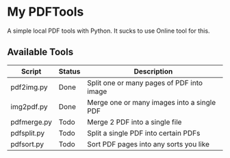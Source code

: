 # My PDFTools
A simple local PDF tools with Python. It sucks to use Online tool for this.

## Available Tools
| Script      | Status | Description                                |
|-------------|--------|--------------------------------------------|
| pdf2img.py  | Done   | Split one or many pages of PDF into image  |
| img2pdf.py  | Done   | Merge one or many images into a single PDF |
| pdfmerge.py | Todo   | Merge 2 PDF into a single file             |
| pdfsplit.py | Todo   | Split a single PDF into certain PDFs       |
| pdfsort.py  | Todo   | Sort PDF pages into any sorts you like     |
